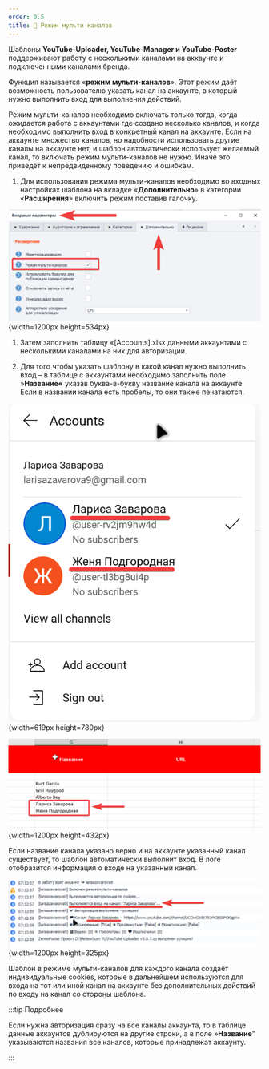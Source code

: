```yaml
---
order: 0.5
title: 🚻 Режим мульти-каналов
---
```


Шаблоны **YouTube-Uploader, YouTube-Manager и YouTube-Poster** поддерживают работу с несколькими каналами на аккаунте и подключенными каналами бренда.

Функция называется «**режим мульти-каналов**». Этот режим даёт возможность пользователю указать канал на аккаунте, в который нужно выполнить вход для выполнения действий.

Режим мульти-каналов необходимо включать только тогда, когда ожидается работа с аккаунтами где создано несколько каналов, и когда необходимо выполнить вход в конкретный канал на аккаунте. Если на аккаунте множество каналов, но надобности использовать другие каналы на аккаунте нет, и шаблон автоматически использует желаемый канал, то включать режим мульти-каналов не нужно. Иначе это приведёт к непредвиденному поведению и ошибкам.

1. Для использования режима мульти-каналов необходимо во входных настройках шаблона на вкладке «**Дополнительно**» в категории «**Расширения**» включить режим поставив галочку.

![](./multi-channels-mode.png){width=1200px height=534px}



1. Затем заполнить таблицу «\[Accounts\].xlsx данными аккаунтами с несколькими каналами на них для авторизации.

2. Для того чтобы указать шаблону в какой канал нужно выполнить вход – в таблице с аккаунтами необходимо заполнить поле »**Название«** указав буква-в-букву название канала на аккаунте. Если в названии канала есть пробелы, то они также печатаются.

![](./multi-channels-mode-2.png){width=619px height=780px}



![](./multi-channels-mode-3.png){width=1200px height=432px}

Если название канала указано верно и на аккаунте указанный канал существует, то шаблон автоматически выполнит вход. В логе отобразится информация о входе на указанный канал.

![](./multi-channels-mode-4.png){width=1200px height=325px}



Шаблон в режиме мульти-каналов для каждого канала создаёт индивидуальные cookies, которые в дальнейшем используются для входа на тот или иной канал на аккаунте без дополнительных действий по входу на канал со стороны шаблона.

:::tip Подробнее

Если нужна авторизация сразу на все каналы аккаунта, то в таблице данные аккаунтов дублируются на другие строки, а в поле »**Название**" указываются названия все каналов, которые принадлежат аккаунту.

:::